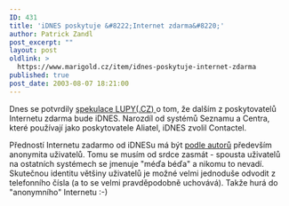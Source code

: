 ```yaml
---
ID: 431
title: 'iDNES poskytuje &#8222;Internet zdarma&#8220;'
author: Patrick Zandl
post_excerpt: ""
layout: post
oldlink: >
  https://www.marigold.cz/item/idnes-poskytuje-internet-zdarma
published: true
post_date: 2003-08-07 18:21:00
---
```

<p>
Dnes se potvrdily <A href="http://www.lupa.cz/clanek.php3?show=2921">spekulace LUPY(.CZ) </A>o tom, že dalším z poskytovatelů Internetu zdarma bude iDNES. Narozdíl od systémů Seznamu a Centra, které používají jako poskytovatele Aliatel, iDNES zvolil Contactel.</p>

<p>
Předností Internetu zadarmo od iDNESu má být <A href="http://prilohy.idnes.cz/internet/internet.asp">podle autorů</A> především anonymita uživatelů. Tomu se musím od srdce zasmát - spousta uživatelů na ostatních systémech se jmenuje "méďa béďa" a nikomu to nevadí. Skutečnou identitu většiny uživatelů je možné velmi jednoduše odvodit z telefonního čísla (a to se velmi pravděpodobně uchovává). Takže hurá do "anonymního" Internetu&#160;:-)&#160;</p>
